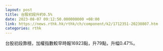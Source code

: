 ```yaml
---
layout: post
title: 台股初段升約0.5%
date: 2023-08-07 09:12:50.000000000 +08:00
link: https://news.rthk.hk/rthk/ch/component/k2/1712351-20230807.htm
categories: rthk
---
```


台股初段靠穩，加權指數較早時報16923點，升79點，升幅0.47%。
